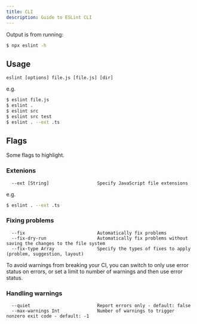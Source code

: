 ```yaml
---
title: CLI
description: Guide to ESLint CLI
---
```



Output is from running:

```sh
$ npx eslint -h
```


## Usage

```
eslint [options] file.js [file.js] [dir]
```

e.g.

```sh
$ eslint file.js
$ eslint .
$ eslint src
$ eslint src test
$ eslint . --ext .ts
```


## Flags

Some flags to highlight.


### Extenions

```
  --ext [String]                  Specify JavaScript file extensions
```

e.g.

```sh
$ eslint . --ext .ts
```

### Fixing problems

```
  --fix                           Automatically fix problems
  --fix-dry-run                   Automatically fix problems without saving the changes to the file system
  --fix-type Array                Specify the types of fixes to apply (problem, suggestion, layout)
```

To avoid warnings from breaking your CI, you can switch to only use error status on errors, or set a limit to number of warnings and then use error status.

### Handling warnings

```
  --quiet                         Report errors only - default: false
  --max-warnings Int              Number of warnings to trigger nonzero exit code - default: -1
```
